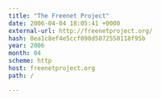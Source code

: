 ```yaml
---
title: "The Freenet Project"
date: 2006-04-04 18:05:41 +0000
external-url: http://freenetproject.org/
hash: 0ea1c8ef4e5ccf090d5072550118f95b
year: 2006
month: 04
scheme: http
host: freenetproject.org
path: /

---
```



